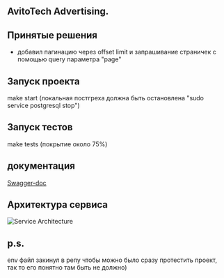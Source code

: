 ## AvitoTech Advertising.

## Принятые решения 
- добавил пагинацию через offset limit и запрашивание страничек с помощью query параметра "page"

## Запуск проекта 
make start (локальная постгреха должна быть остановлена "sudo service postgresql stop")

## Запуск тестов
make tests (покрытие около 75%)

## документация 
[Swagger-doc](http://localhost:9000/docs/index.html)

## Архитектура сервиса
![Service Architecture](https://github.com/Kostikans/AvitoTechAdvertising/diagram.jpg)

## p.s.
env файл закинул в репу чтобы можно было сразу протестить проект, так то его понятно там быть не должно)